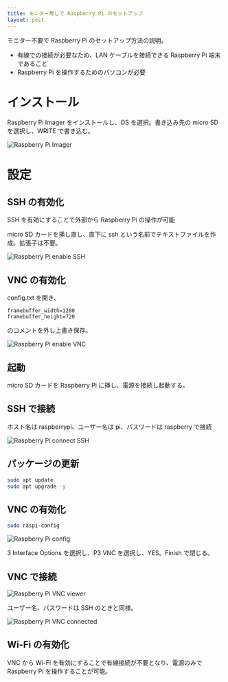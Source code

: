 ```yaml
---
title: モニター無しで Raspberry Pi のセットアップ
layout: post
---
```


モニター不要で Raspberry Pi のセットアップ方法の説明。

- 有線での接続が必要なため、LAN ケーブルを接続できる Raspberry Pi 端末であること
- Raspberry Pi を操作するためのパソコンが必要

# インストール
Raspberry Pi Imager をインストールし、OS を選択。書き込み先の micro SD を選択し、WRITE で書き込む。

![Raspberry Pi Imager](/assets/img/raspi/imager.png)

# 設定
## SSH の有効化
SSH を有効にすることで外部から
Raspberry Pi の操作が可能

micro SD カードを挿し直し、直下に ssh という名前でテキストファイルを作成。拡張子は不要。

![Raspberry Pi enable SSH](/assets/img/raspi/ssh.png)


## VNC の有効化
config.txt を開き、
```
framebuffer_width=1280
framebuffer_height=720
```
のコメントを外し上書き保存。

![Raspberry Pi enable VNC](/assets/img/raspi/config.png)

## 起動
micro SD カードを Raspberry Pi に挿し、電源を接続し起動する。

## SSH で接続
ホスト名は raspberrypi、ユーザー名は pi、パスワードは raspberry で接続

![Raspberry Pi connect SSH](/assets/img/raspi/ssh-c.png)

## パッケージの更新
```sh
sudo apt update
sudo apt upgrade -y
```

## VNC の有効化
```sh
sudo raspi-config
```

![Raspberry Pi config](/assets/img/raspi/raspi-config.png)

3 Interface Options を選択し、P3 VNC を選択し、YES。Finish で閉じる。

## VNC で接続
![Raspberry Pi VNC viewer](/assets/img/raspi/vncviewer.png)

ユーザー名、パスワードは SSH のときと同様。

![Raspberry Pi VNC connected](/assets/img/raspi/VNC-c.png)

## Wi-Fi の有効化
VNC から Wi-Fi を有効にすることで有線接続が不要となり、電源のみで Raspberry Pi を操作することが可能。